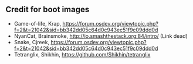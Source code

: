## Credit for boot images
- Game-of-life, Krap, https://forum.osdev.org/viewtopic.php?f=2&t=21042&sid=bb342dd05c64d0c943ec51f9c09ddd0d
- NyanCat, Brainsmoke, http://io.smashthestack.org:84/intro/ (Link dead)
- Snake, Cjreek, https://forum.osdev.org/viewtopic.php?f=2&t=21042&sid=bb342dd05c64d0c943ec51f9c09ddd0d
- Tetranglix, Shikhin, https://github.com/Shikhin/tetranglix
